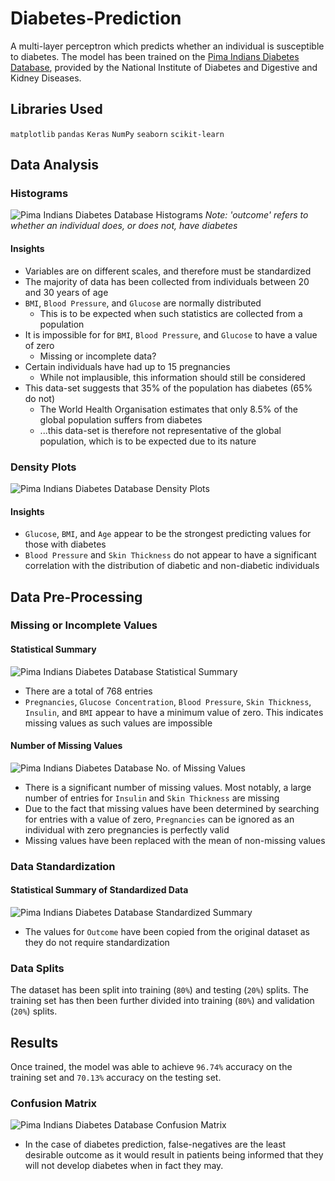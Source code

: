 # Diabetes-Prediction
A multi-layer perceptron which predicts whether an individual is susceptible to diabetes. The model has been trained on the [Pima Indians Diabetes Database](https://www.kaggle.com/uciml/pima-indians-diabetes-database), provided by the National Institute of Diabetes and Digestive and Kidney Diseases.

## Libraries Used
```matplotlib```
```pandas```
```Keras```
```NumPy```
```seaborn```
```scikit-learn```

## Data Analysis
### Histograms
![Pima Indians Diabetes Database Histograms](https://i.imgur.com/8EtFIWH.png)
*Note: 'outcome' refers to whether an individual does, or does not, have diabetes*

#### Insights
* Variables are on different scales, and therefore must be standardized
* The majority of data has been collected from individuals between 20 and 30 years of age
* ```BMI```, ```Blood Pressure```, and ```Glucose``` are normally distributed
  * This is to be expected when such statistics are collected from a population
* It is impossible for for ```BMI```, ```Blood Pressure```, and ```Glucose``` to have a value of zero
  * Missing or incomplete data?
* Certain individuals have had up to 15 pregnancies
  * While not implausible, this information should still be considered
* This data-set suggests that 35% of the population has diabetes (65% do not)
  * The World Health Organisation estimates that only 8.5% of the global population suffers from diabetes
  * ...this data-set is therefore not representative of the global population, which is to be expected due to its nature

### Density Plots
![Pima Indians Diabetes Database Density Plots](https://i.imgur.com/KxzKKTu.png)

#### Insights
* ```Glucose```, ```BMI```, and ```Age``` appear to be the strongest predicting values for those with diabetes
* ```Blood Pressure``` and ```Skin Thickness``` do not appear to have a significant correlation with the distribution of diabetic and non-diabetic individuals

## Data Pre-Processing
### Missing or Incomplete Values
#### Statistical Summary
![Pima Indians Diabetes Database Statistical Summary](https://i.imgur.com/yZN89GB.png)
* There are a total of 768 entries
* ```Pregnancies```, ```Glucose Concentration```, ```Blood Pressure```, ```Skin Thickness```, ```Insulin```, and ```BMI``` appear to have a minimum value of zero. This indicates missing values as such values are impossible

#### Number of Missing Values
![Pima Indians Diabetes Database No. of Missing Values](https://i.imgur.com/Q7meZol.png)
* There is a significant number of missing values. Most notably, a large number of entries for ```Insulin``` and ```Skin Thickness``` are missing
* Due to the fact that missing values have been determined by searching for entries with a value of zero, ```Pregnancies``` can be ignored as an individual with zero pregnancies is perfectly valid
* Missing values have been replaced with the mean of non-missing values

### Data Standardization
#### Statistical Summary of Standardized Data
![Pima Indians Diabetes Database Standardized Summary](https://i.imgur.com/N77tBkx.png)
* The values for ```Outcome``` have been copied from the original dataset as they do not require standardization

### Data Splits
The dataset has been split into training (```80%```) and testing (```20%```) splits. The training set has then been further divided into training (```80%```) and validation (```20%```) splits.

## Results
Once trained, the model was able to achieve ```96.74%``` accuracy on the training set and ```70.13%``` accuracy on the testing set.

### Confusion Matrix
![Pima Indians Diabetes Database Confusion Matrix](https://i.imgur.com/MWchEdh.png)
* In the case of diabetes prediction, false-negatives are the least desirable outcome as it would result in patients being informed that they will not develop diabetes when in fact they may.
